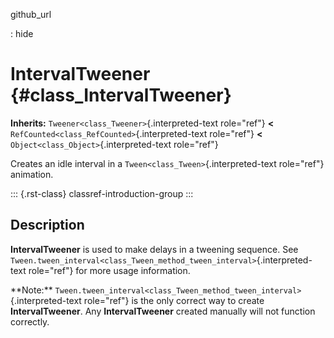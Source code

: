 github_url

:   hide

# IntervalTweener {#class_IntervalTweener}

**Inherits:** `Tweener<class_Tweener>`{.interpreted-text role="ref"}
**\<** `RefCounted<class_RefCounted>`{.interpreted-text role="ref"}
**\<** `Object<class_Object>`{.interpreted-text role="ref"}

Creates an idle interval in a `Tween<class_Tween>`{.interpreted-text
role="ref"} animation.

::: {.rst-class}
classref-introduction-group
:::

## Description

**IntervalTweener** is used to make delays in a tweening sequence. See
`Tween.tween_interval<class_Tween_method_tween_interval>`{.interpreted-text
role="ref"} for more usage information.

\*\*Note:\*\*
`Tween.tween_interval<class_Tween_method_tween_interval>`{.interpreted-text
role="ref"} is the only correct way to create **IntervalTweener**. Any
**IntervalTweener** created manually will not function correctly.
